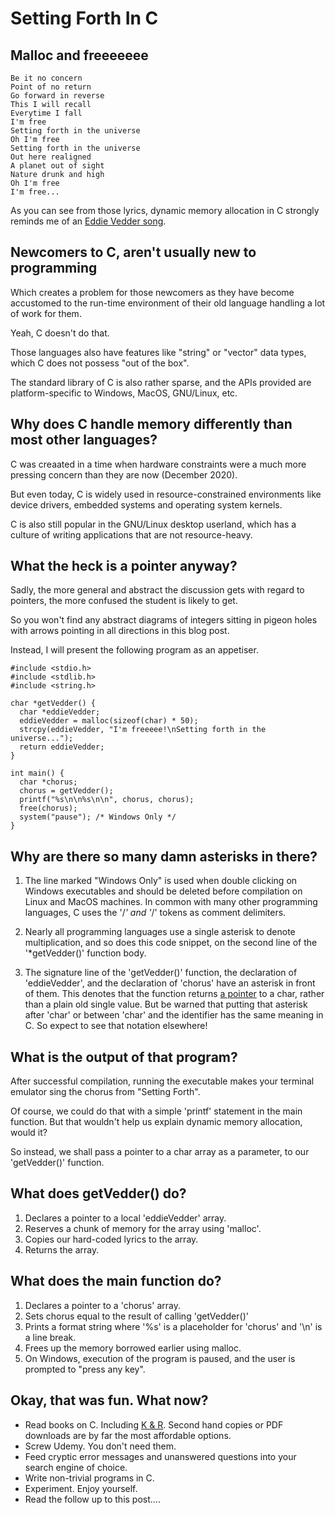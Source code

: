 # Setting Forth In C

## Malloc and freeeeeee

```
Be it no concern  
Point of no return  
Go forward in reverse
This I will recall
Everytime I fall
I'm free
Setting forth in the universe
Oh I'm free
Setting forth in the universe
Out here realigned
A planet out of sight
Nature drunk and high
Oh I'm free
I'm free...
```

As you can see from those lyrics, dynamic memory allocation in C strongly reminds me of an [Eddie Vedder song](https://www.youtube.com/watch?v=KDlsH8MbDbs).

## Newcomers to C, aren't usually new to programming

Which creates a problem for those newcomers as they have become accustomed to the run-time environment of their old language handling a lot of work for them.

Yeah, C doesn't do that.

Those languages also have features like "string" or "vector" data types, which C does not possess "out of the box".

The standard library of C is also rather sparse, and the APIs provided are platform-specific to Windows, MacOS, GNU/Linux, etc.

## Why does C handle memory differently than most other languages?

C was creaated in a time when hardware constraints were a much more pressing concern than they are now (December 2020).

But even today, C is widely used in resource-constrained environments like device drivers, embedded systems and operating system kernels.

C is also still popular in the GNU/Linux desktop userland, which has a culture of writing applications that are not resource-heavy.

## What the heck is a pointer anyway?

Sadly, the more general and abstract the discussion gets with regard to pointers, the more confused the student is likely to get.

So you won't find any abstract diagrams of integers sitting in pigeon holes with arrows pointing in all directions in this blog post.

Instead, I will present the following program as an appetiser.

```
#include <stdio.h>
#include <stdlib.h>
#include <string.h>

char *getVedder() {
  char *eddieVedder;
  eddieVedder = malloc(sizeof(char) * 50);
  strcpy(eddieVedder, "I'm freeeee!\nSetting forth in the universe...");
  return eddieVedder;
}

int main() {
  char *chorus;
  chorus = getVedder();
  printf("%s\n\n%s\n\n", chorus, chorus);
  free(chorus);
  system("pause"); /* Windows Only */
}
```

## Why are there so many damn asterisks in there?

1. The line marked "Windows Only" is used when double clicking on Windows executables and should be deleted before compilation on Linux and MacOS machines. In common with many other programming languages, C uses the '/*' and '*/' tokens as comment delimiters.

2. Nearly all programming languages use a single asterisk to denote multiplication, and so does this code snippet, on the second line of the '*getVedder()' function body.

3. The signature line of the 'getVedder()' function, the declaration of 'eddieVedder', and the declaration of 'chorus' have an asterisk in front of them. This denotes that the function returns [a pointer]() to a char, rather than a plain old single value. But be warned that putting that asterisk after 'char' or between 'char' and the identifier has the same meaning in C. So expect to see that notation elsewhere!

## What is the output of that program?

After successful compilation, running the executable makes your terminal emulator sing the chorus from "Setting Forth".

Of course, we could do that with a simple 'printf' statement in the main function. But that wouldn't help us explain dynamic memory allocation, would it?

So instead, we shall pass a pointer to a char array as a parameter, to our 'getVedder()' function.

## What does getVedder() do?

1. Declares a pointer to a local 'eddieVedder' array.
2. Reserves a chunk of memory for the array using 'malloc'.
3. Copies our hard-coded lyrics to the array.
4. Returns the array.

## What does the main function do?

1. Declares a pointer to a 'chorus' array.
2. Sets chorus equal to the result of calling 'getVedder()'
3. Prints a format string where '%s' is a placeholder for 'chorus' and '\n' is a line break.
4. Frees up the memory borrowed earlier using malloc.
5. On Windows, execution of the program is paused, and the user is prompted to "press any key".

## Okay, that was fun. What now?

* Read books on C. Including [K & R](https://en.wikipedia.org/wiki/The_C_Programming_Language). Second hand copies or PDF downloads are by far the most affordable options.
* Screw Udemy. You don't need them.
* Feed cryptic error messages and unanswered questions into your search engine of choice.
* Write non-trivial programs in C.
* Experiment. Enjoy yourself.
* Read the follow up to this post....
